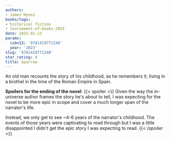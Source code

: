 ```yaml
---
authors:
- James Hynes
books/tags:
- historical fiction
- tournament-of-books-2025
date: 2025-01-12
params:
  isbn13: '9781419771248'
  year: '2023'
slug: '9781419771248'
star_rating: 4
title: Sparrow
---
```


An old man recounts the story of his childhood, as he remembers it, living in a brothel in the time of the Roman Empire in Spain.

<!--more-->

**Spoilers for the ending of the novel**:
{{< spoiler >}}
Given the way the in-universe author frames the story he's about to tell, I was expecting for the novel to be more epic in scope and cover a much longer span of the narrator's life.

Instead, we only get to see ~4-6 years of the narrator's childhood. The events of those years were captivating to read through but I was a little disappointed I didn't get the epic story I was expecting to read.
{{< /spoiler >}}